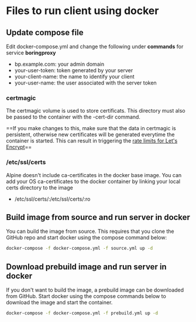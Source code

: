 # Files to run client using docker

## Update compose file

Edit docker-compose.yml and change the following under **commands** for service **boringproxy**
- bp.example.com: your admin domain
- your-user-token: token generated by your server
- your-client-name: the name to identify your client
- your-user-name: the user associated with the server token

### certmagic

The certmagic volume is used to store certificats. This directory must also be passed to the container with the -cert-dir command.

==If you make changes to this, make sure that the data in certmagic is persistent, otherwise new certificates will be generated everytime the container is started. This can result in triggering the [rate limits for Let's Encrypt](https://letsencrypt.org/docs/rate-limits/)==

### /etc/ssl/certs
Alpine doesn't include ca-certificates in the docker base image. You can add your OS ca-certificates to the docker container by linking your local certs directory to the image
- /etc/ssl/certs/:/etc/ssl/certs/:ro

## Build image from source and run server in docker
You can build the image from source. This requires that you clone the GitHub repo and start docker using the compose command below:

```bash
docker-compose -f docker-compose.yml -f source.yml up -d
```

## Download prebuild image and run server in docker
If you don't want to build the image, a prebuild image can be downloaded from GitHub. Start docker using the compose commands below to download the image and start the container.

```bash
docker-compose -f docker-compose.yml -f prebuild.yml up -d
```